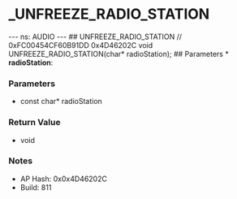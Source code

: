 # _UNFREEZE_RADIO_STATION

--- ns: AUDIO --- ## UNFREEZE_RADIO_STATION  // 0xFC00454CF60B91DD 0x4D46202C void UNFREEZE_RADIO_STATION(char* radioStation);   ## Parameters * **radioStation**:

### Parameters
* const char* radioStation

### Return Value
* void

### Notes
* AP Hash: 0x0x4D46202C
* Build: 811

